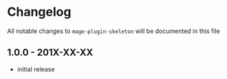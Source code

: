 # Changelog

All notable changes to `mage-plugin-skeleton` will be documented in this file

## 1.0.0 - 201X-XX-XX

- initial release
